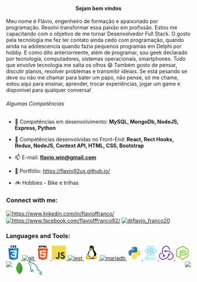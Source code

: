 <h4 align="center">Sejam bem vindos</h4>

<p>Meu nome é Flávio, engenheiro de formação e apaixonado por programação. Resolvi transformar essa paixão em profissão. Estou me capacitando com o objetivo de me tornar Desenvolvedor Full Stack. O gosto pela tecnologia me fez ter contato ainda cedo com programação, quando ainda na adolescencia quando fazia pequenos programas em Delphi por hobby. E como dito anteriormente, além de programar, sou geek declarado por tecnologia, computadores, sistemas operacionais, smartphones. Tudo que envolve tecnologia me salta os olhos 😄 Também gosto de pensar, discutir planos, resolver problemas e transmitir ideiais.
Se está pesando se deve ou não me chamar para bater um papo, não pense, só me chame, estou aqui para ensinar, aprender, trocar experiências, jogar um game e disponível para qualquer conversa!</p>

<h6>Algumas Competências</h6>

- 🌱 Competências em desenvolvimento: **MySQL, MongoDb, NodeJS, Express, Python**

- 💬 Competências desenvolvidas no Front-End: **React, Rect Hooks, Redux, NodeJS, Context API, HTML, CSS, Bootstrap**

- 📫 E-mail: **flavio.win@gmail.com**

- 📁 Portfólio: https://flavio92ux.github.io/

- 🚲 Hobbies - Bike e trilhas

<h3 align="left">Connect with me:</h3>
<p align="left">
<a href="https://linkedin.com/in/https://www.linkedin.com/in/flavioffranco/" target="blank"><img align="center" src="https://raw.githubusercontent.com/rahuldkjain/github-profile-readme-generator/master/src/images/icons/Social/linked-in-alt.svg" alt="https://www.linkedin.com/in/flavioffranco/" height="30" width="40" /></a>
<a href="https://fb.com/https://www.facebook.com/flaviofffranco92/" target="blank"><img align="center" src="https://raw.githubusercontent.com/rahuldkjain/github-profile-readme-generator/master/src/images/icons/Social/facebook.svg" alt="https://www.facebook.com/flaviofffranco92/" height="30" width="40" /></a>
<a href="https://instagram.com/@flavio_franco20" target="blank"><img align="center" src="https://raw.githubusercontent.com/rahuldkjain/github-profile-readme-generator/master/src/images/icons/Social/instagram.svg" alt="@flavio_franco20" height="30" width="40" /></a>
</p>

<h3 align="left">Languages and Tools:</h3>
<p align="left"> <a href="https://www.w3schools.com/css/" target="_blank"> <img src="https://raw.githubusercontent.com/devicons/devicon/master/icons/css3/css3-original-wordmark.svg" alt="css3" width="40" height="40"/> </a> <a href="https://git-scm.com/" target="_blank"> <img src="https://www.vectorlogo.zone/logos/git-scm/git-scm-icon.svg" alt="git" width="40" height="40"/> </a> <a href="https://www.w3.org/html/" target="_blank"> <img src="https://raw.githubusercontent.com/devicons/devicon/master/icons/html5/html5-original-wordmark.svg" alt="html5" width="40" height="40"/> </a> <a href="https://developer.mozilla.org/en-US/docs/Web/JavaScript" target="_blank"> <img src="https://raw.githubusercontent.com/devicons/devicon/master/icons/javascript/javascript-original.svg" alt="javascript" width="40" height="40"/> </a> <a href="https://jestjs.io" target="_blank"> <img src="https://www.vectorlogo.zone/logos/jestjsio/jestjsio-icon.svg" alt="jest" width="40" height="40"/> </a> <a href="https://www.linux.org/" target="_blank"> <img src="https://raw.githubusercontent.com/devicons/devicon/master/icons/linux/linux-original.svg" alt="linux" width="40" height="40"/> </a> <a href="https://mariadb.org/" target="_blank"> <img src="https://www.vectorlogo.zone/logos/mariadb/mariadb-icon.svg" alt="mariadb" width="40" height="40"/> </a> <a href="https://www.python.org" target="_blank"> <img src="https://raw.githubusercontent.com/devicons/devicon/master/icons/python/python-original.svg" alt="python" width="40" height="40"/> </a> <a href="https://reactjs.org/" target="_blank"> <img src="https://raw.githubusercontent.com/devicons/devicon/master/icons/react/react-original-wordmark.svg" alt="react" width="40" height="40"/> </a> <a href="https://redux.js.org" target="_blank"> <img src="https://raw.githubusercontent.com/devicons/devicon/master/icons/redux/redux-original.svg" alt="redux" width="40" height="40"/> </a>
<a href="https://nodejs.org/" target="_blank"> <img src="https://raw.githubusercontent.com/devicons/devicon/master/icons/nodejs/nodejs-original.svg" alt="nodejs" width="40" height="40"/></a>
<a href="https://www.mongodb.com/" target="_blank"> <img src="https://raw.githubusercontent.com/devicons/devicon/master/icons/mongodb/mongodb-original.svg" alt="mongodb" width="40" height="40"/></a>
<a href="https://www.mysql.com/" target="_blank"> <img src="https://raw.githubusercontent.com/devicons/devicon/master/icons/mysql/mysql-original.svg" alt="mysql" width="40" height="40"/></a>

<a href="https://flavio92ux.github.io/">
  <img align="left" src="https://github-readme-stats.vercel.app/api?username=flavio92ux&hide=stars&show_icons=true&theme=gruvbox&layout=compact" />
</a>
<a href="https://flavio92ux.github.io/">
  <img align="right" src="https://github-readme-stats.vercel.app/api/top-langs/?username=flavio92ux&theme=gruvbox&layout=compact" />
</a>

